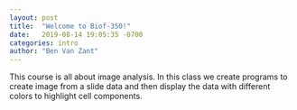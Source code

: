 ```yaml
---
layout: post
title:  "Welcome to Biof-350!"
date:   2019-08-14 19:05:35 -0700
categories: intro
author: "Ben Van Zant"
---
```

This course is all about image analysis. In this class we create programs to create image from a slide data and then display the data with different colors to highlight cell components.